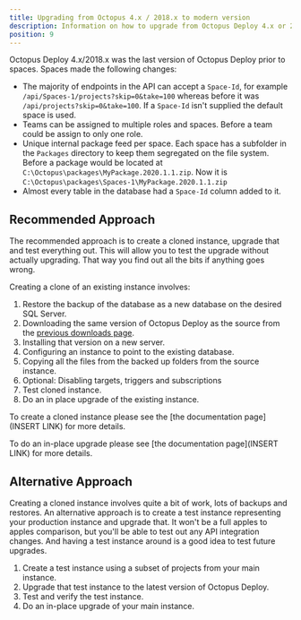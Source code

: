```yaml
---
title: Upgrading from Octopus 4.x / 2018.x to modern version
description: Information on how to upgrade from Octopus Deploy 4.x or 2018.x to a modern version
position: 9
---
```


Octopus Deploy 4.x/2018.x was the last version of Octopus Deploy prior to spaces.  Spaces made the following changes:

- The majority of endpoints in the API can accept a `Space-Id`, for example `/api/Spaces-1/projects?skip=0&take=100` whereas before it was `/api/projects?skip=0&take=100`.  If a `Space-Id` isn't supplied the default space is used.
- Teams can be assigned to multiple roles and spaces.  Before a team could be assign to only one role.
- Unique internal package feed per space.  Each space has a subfolder in the `Packages` directory to keep them segregated on the file system.  Before a package would be located at `C:\Octopus\packages\MyPackage.2020.1.1.zip`.  Now it is `C:\Octopus\packages\Spaces-1\MyPackage.2020.1.1.zip`
- Almost every table in the database had a `Space-Id` column added to it.

## Recommended Approach

The recommended approach is to create a cloned instance, upgrade that and test everything out.  This will allow you to test the upgrade without actually upgrading.  That way you find out all the bits if anything goes wrong.

Creating a clone of an existing instance involves:

1. Restore the backup of the database as a new database on the desired SQL Server.  
2. Downloading the same version of Octopus Deploy as the source from the [previous downloads page](https://octopus.com/downloads).
3. Installing that version on a new server.
4. Configuring an instance to point to the existing database.
5. Copying all the files from the backed up folders from the source instance.
6. Optional: Disabling targets, triggers and subscriptions
7. Test cloned instance.
8. Do an in place upgrade of the existing instance.

To create a cloned instance please see the [the documentation page](INSERT LINK) for more details.

To do an in-place upgrade please see [the documentation page](INSERT LINK) for more details.

## Alternative Approach

Creating a cloned instance involves quite a bit of work, lots of backups and restores.  An alternative approach is to create a test instance representing your production instance and upgrade that.  It won't be a full apples to apples comparison, but you'll be able to test out any API integration changes.  And having a test instance around is a good idea to test future upgrades.

1. Create a test instance using a subset of projects from your main instance.
2. Upgrade that test instance to the latest version of Octopus Deploy.
3. Test and verify the test instance.  
4. Do an in-place upgrade of your main instance.
